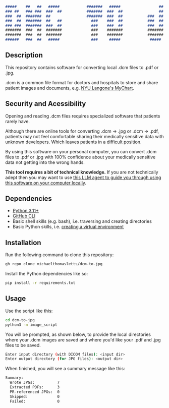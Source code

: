 ```markdown
#####    ##   ##   #####            #######   #####                 ##  ######    #####   
### ##   ### ###  ###  ##           #######  ###  ##                ##  ###  ##  ###      
###  ##  #######  ##                #######  ###  ##           ###  ##  ###  ##  ### ##   
###  ##  #######  ##   ##             ###    ###  ##           ###  ##  #######  ###  ##  
### ###  #######  ###  ##             ###    ###  ##           ###  ##  ######   ###  ##  
#######  ###  ##  #######             ###    #######           #######  ####     #######  
#######  ###  ##  #######             ###    #######           #######  ####     #######  
######   ###  ##   #####              ###     #####             #####   ####      #####   
```

## Description

This repository contains software for converting local .dcm files to .pdf or .jpg.

.dcm is a common file format for doctors and hospitals to store and share patient images and documents, e.g. [NYU Langone's MyChart](https://mychart.nyulmc.org/mychart). 

## Security and Acessibility

Opening and reading .dcm files requires specialized software that patients rarely have. 

Although there are online tools for converting .dcm -> .jpg or .dcm -> .pdf, patients may not feel comfortable sharing their medically sensitive data with unknown developers. Which leaves patients in a difficult position. 

By using this software on your personal computer, you can convert .dcm files to .pdf or .jpg with 100% confidence about your medically sensitive data not getting into the wrong hands.

**This tool requires a bit of technical knowledge.** If you are not technically adept then you may want to use [this LLM agent to guide you through using this software on your computer locally](https://chatgpt.com/g/g-68add9b82bec8191942c7da5a6273b13-dcm-to-pdf-or-jpg-converter). 

## Dependencies

- [Python 3.11+](https://www.python.org/downloads/)
- [GitHub CLI](https://cli.github.com/)
- Basic shell skills (e.g. bash), i.e. traversing and creating directories
- Basic Python skills, i.e. [creating a virtual environment](https://docs.python.org/3/library/venv.html)

## Installation

Run the following command to clone this repository:

```bash
gh repo clone michaelthomasletts/dcm-to-jpg
```

Install the Python dependencies like so:

```bash
pip install -r requirements.txt
```

## Usage

Use the script like this:

```bash
cd dcm-to-jpg
python3 -m image_script
```

You will be prompted, as shown below, to provide the local directories where your .dcm images are saved and where you'd like your .pdf and .jpg files to be saved.

```bash
Enter input directory (with DICOM files): <input dir>
Enter output directory (for JPG files): <output dir>
```

When finished, you will see a summary message like this:

```txt
Summary:
  Wrote JPGs:          7
  Extracted PDFs:      3
  PR-referenced JPGs:  0
  Skipped:             0
  Failed:              0
```
